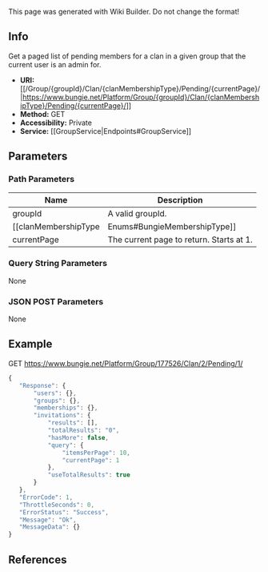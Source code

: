 <span class="wiki-builder">This page was generated with Wiki Builder. Do not change the format!</span>

## Info
Get a paged list of pending members for a clan in a given group that the current user is an admin for.
* **URI:** [[/Group/{groupId}/Clan/{clanMembershipType}/Pending/{currentPage}/|https://www.bungie.net/Platform/Group/{groupId}/Clan/{clanMembershipType}/Pending/{currentPage}/]]
* **Method:** GET
* **Accessibility:** Private
* **Service:** [[GroupService|Endpoints#GroupService]]

## Parameters
### Path Parameters
Name | Description
---- | -----------
groupId | A valid groupId.
[[clanMembershipType|Enums#BungieMembershipType]] | A valid clan membership type. 1=Xbox, 2=PSN, 10=Demon
currentPage | The current page to return. Starts at 1.

### Query String Parameters
None

### JSON POST Parameters
None

## Example
GET https://www.bungie.net/Platform/Group/177526/Clan/2/Pending/1/
 ```javascript
{
    "Response": {
        "users": {},
        "groups": {},
        "memberships": {},
        "invitations": {
            "results": [],
            "totalResults": "0",
            "hasMore": false,
            "query": {
                "itemsPerPage": 10,
                "currentPage": 1
            },
            "useTotalResults": true
        }
    },
    "ErrorCode": 1,
    "ThrottleSeconds": 0,
    "ErrorStatus": "Success",
    "Message": "Ok",
    "MessageData": {}
}
```

## References
